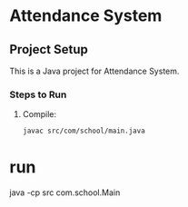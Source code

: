 # Attendance System

## Project Setup
This is a Java project for Attendance System.

### Steps to Run
1. Compile:
   ```bash
   javac src/com/school/main.java
# run
   java -cp src com.school.Main